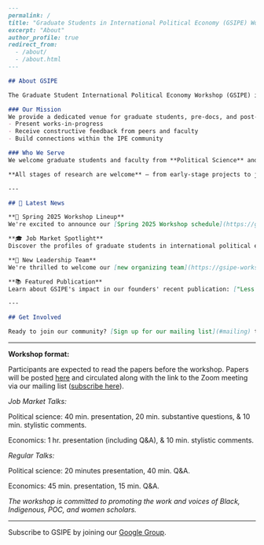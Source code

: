 ```markdown
---
permalink: /
title: "Graduate Students in International Political Economy (GSIPE) Workshop"
excerpt: "About"
author_profile: true
redirect_from: 
  - /about/
  - /about.html
---

## About GSIPE

The Graduate Student International Political Economy Workshop (GSIPE) is a **virtual, interdisciplinary, graduate-student-run workshop** that creates a supportive environment for emerging scholars in the field.

### Our Mission
We provide a dedicated venue for graduate students, pre-docs, and post-docs to:
- Present works-in-progress
- Receive constructive feedback from peers and faculty
- Build connections within the IPE community

### Who We Serve
We welcome graduate students and faculty from **Political Science** and **Economics** with interests in International Political Economy ([broadly defined](https://www.isanet.org/ISA/Sections/IPE)). 

**All stages of research are welcome** — from early-stage projects to job market papers.

---

## 📢 Latest News

**🎉 Spring 2025 Workshop Lineup**  
We're excited to announce our [Spring 2025 Workshop schedule](https://gsipe-workshop.github.io/schedule/)! Join us for another engaging semester of presentations and discussions.

**🎓 Job Market Spotlight**  
Discover the profiles of graduate students in international political economy on the [2025 job market](https://gsipe-workshop.github.io/job-market_25/).

**👥 New Leadership Team**  
We're thrilled to welcome our [new organizing team](https://gsipe-workshop.github.io/team/) for GSIPE, effective June 1st, 2025!

**📚 Featured Publication**  
Learn about GSIPE's impact in our founders' recent publication: ["Less Stress, More Confidence": Supporting Junior Scholars Online at the Graduate Student International Political Economy Workshop](https://www.cambridge.org/core/journals/ps-political-science-and-politics/article/less-stress-more-confidence-supporting-junior-scholars-online-at-the-graduate-student-international-political-economy-workshop/A175F2AE8EC397F9EE967623D48B9BD5) by [Alexander Kirss](https://www.alexanderkirss.com/), [Paul Ilhak Ko](https://sites.google.com/view/paulko/home), and [Cleo O'Brien-Udry](https://cobrienudry.github.io/) in *PS: Political Science & Politics*.

---

## Get Involved

Ready to join our community? [Sign up for our mailing list](#mailing) to stay updated on upcoming workshops and opportunities.
```

<!---
ARCHIVE

- We are excited to announce our **APSA 2025 Pre-Conference Workshop**! Please submit your abstract through this [link](https://docs.google.com/forms/d/e/1FAIpQLScOVThcoxL3kXLQOfQ4KRjK_3UKIpQw0pLEVbzJ0MyadvEDdg/viewform) by December 31, 2024!

-  We are excited to announce the call for papers for the **GSIPE Conference at UC Berkeley**. 
Please submit your abstract [here](https://docs.google.com/forms/d/e/1FAIpQLSdz8U4kvY8RQZkfQwYwKaVvyks9atIrtTJ_v34GqzMtW0KKKw/closedform) by **November 11, 2024**. 

- We will have our [6th GSIPE Mini-Conference: De-globalization or re-globalization: What outlooks for international economic relations?](https://gsipe-workshop.github.io/special-events/) (March 15th, 2024)
  
- We are excited to announce our [Spring 2024 Workshop lineup](https://gsipe-workshop.github.io/schedule/)! We are looking forward to seeing you all!

- Check out the profiles of graduate students in **international political economy** on the [2023 job market](https://gsipe-workshop.github.io/job-market_23/)!

- We are excited to announce our [Fall 2023 Workshop lineup](https://gsipe-workshop.github.io/schedule/)! Our first workshop starts on September 14! We are looking forward to seeing you all!

- We welcome our [new team](https://gsipe-workshop.github.io/team/) for GSIPE, starting June 1st 2023！

- We thrilled to announce our **APSA 2023 Pre-Conference Workshop**, to be held on August 30! Please submit your abstract through this [link](https://docs.google.com/forms/d/e/1FAIpQLSd_xbKKdhLg5fVsps4GjXDLtEk4a56bf12jPVpwzSb63Wlv2A/viewform?usp=sf_link) by May 31, 2023!

- Please join our upcoming virtual **Professional Development Workshop** on April 28, 2023 at 10 am (ET)! The registration link is [here](https://docs.google.com/forms/d/e/1FAIpQLSdcz63t5oxZechQE5WWGjcqWLy58Za7sRRP_CPVAHuGVlkdBw/viewform)!

- We are excited to announce our [Spring 2023 Workshop lineup](https://gsipe-workshop.github.io/schedule/)! Our first workshop starts on February 13! We are looking forward to seeing you all!

- The **First Conference on International Economics and Political Economy** is approaching! The conference will be held in Waltham, Massachusetts, on **February 3-4, 2023.** As part of APSA’s Special Projects Fund, this event is free and travel/caregiving grants will be available for participants. For more information on the conference program and logistics have a look at the dedicated [webpage](First_GSIPE_Conference.md).

- We are excited to announce the call for papers for the **GSIPE workshop series for Spring 2023**. 
Please submit your abstract [here](https://forms.gle/Urzb7okhv9E7jPTh8) by **January 15th, at 11:59pm Eastern Time**. More information [here](https://gsipe-workshop.github.io/call-papers/).

- Our activities for the Fall of 2022 have concluded. We thank all participants, moderators and presenters for helping us keep growing GSIPE. Our first events for Spring of 2023 will begin in February. Stay tuned!

- We are calling for **GSIPE leadership (2023-2024)**! If you want to make GSIPE prosper, please fill in the [survey](https://docs.google.com/forms/d/e/1FAIpQLScziHBWCKf2pjIOB5z_e-8W4_-DWtpxhaD3tYMKtjy5lHhsag/viewform?usp=sf_link) by May 31, 2023!

- We welcome our [new team](https://gsipe-workshop.github.io/team/) for GSIPE, starting June 1st 2022.


- The wait is over: GSIPE is pleased to announce our [Fall 2022 Workshop lineup](https://gsipe-workshop.github.io/schedule/)!

- We are excited to announce the program for the Graduate Students in International Political Economy (GSIPE) workshop for APSA 2022! The workshop will take place from 9:00 AM to 4:30 PM (EST) at Palais des congrés de Montréal (room 512A), Montréal, Québec, Canada. **Visit the program <a href="https://gsipe-workshop.github.io/files/GSIPE_APSA_2022_program.pdf">here</a>!** Meanwhile, we will be hosting a **Happy Hour** at Brutopia Brewpub (1219 Crescent St) from 7 pm on Saturday (September 17th). Everyone is welcome! À ta santé (cheers)!

- Thanks to all who submitted an abstract for our Fall workshops! Decisions will be sent out soon.

- We are excited to announce a call for submissions for the **GSIPE workshops for Fall 2022**. The deadline for submissions is July 31st, at 11:59pm Eastern Time. More information [here](https://gsipe-workshop.github.io/call-papers/).

- Our activities for the Spring of 2022 have concluded. We thank all participants, moderators and presenters for helping us keep growing GSIPE. Our first events for Fall of 2022 will begin in September. Stay tuned!
--->
<hr> 

**Workshop format:** 

Participants are expected to read the papers before the workshop. Papers will be posted [here](https://gsipe-workshop.github.io/paper/) and circulated along with the link to the Zoom meeting via our mailing list ([subscribe here](#mailing)). 

*Job Market Talks:*

Political science: 40 min. presentation, 20 min. substantive questions, & 10 min. stylistic comments. 

Economics: 1 hr. presentation (including Q&A), & 10 min. stylistic comments.


*Regular Talks:*

Political science: 20 minutes presentation, 40 min. Q&A.

Economics: 45 min. presentation, 15 min. Q&A.

*The workshop is committed to promoting the work and voices of Black, Indigenous, POC, and women scholars.*

<hr> 

Subscribe to GSIPE by joining our [Google Group](https://groups.google.com/u/0/g/gradipe). 
